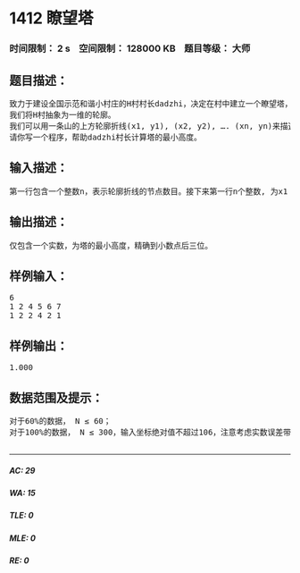 # 1412 瞭望塔   
### 时间限制： 2 s&nbsp;&nbsp;&nbsp;&nbsp;空间限制： 128000 KB&nbsp;&nbsp;&nbsp;&nbsp;题目等级： 大师  
## 题目描述：  

<pre>
致力于建设全国示范和谐小村庄的H村村长dadzhi，决定在村中建立一个瞭望塔，以此加强村中的治安。
我们将H村抽象为一维的轮廓。
我们可以用一条山的上方轮廓折线(x1, y1), (x2, y2), …. (xn, yn)来描述H村的形状，这里x1 < x2 < …< xn。瞭望塔可以建造在[x1, xn]间的任意位置, 但必须满足从瞭望塔的顶端可以看到H村的任意位置。可见在不同的位置建造瞭望塔，所需要建造的高度是不同的。为了节省开支，dadzhi村长希望建造的塔高度尽可能小。
请你写一个程序，帮助dadzhi村长计算塔的最小高度。
</pre>
  
  
## 输入描述：  

<pre>
第一行包含一个整数n，表示轮廓折线的节点数目。接下来第一行n个整数, 为x1 ~ xn. 第三行n个整数，为y1 ~ yn。
</pre>
  
  
## 输出描述：  

<pre>
仅包含一个实数，为塔的最小高度，精确到小数点后三位。
</pre>
  
  
## 样例输入：  

<pre>
6
1 2 4 5 6 7
1 2 2 4 2 1
</pre>
  
  
## 样例输出：  

<pre>
1.000
</pre>
  
  
## 数据范围及提示：  

<pre>
对于60%的数据， N ≤ 60；
对于100%的数据， N ≤ 300，输入坐标绝对值不超过106，注意考虑实数误差带来的问题。
 
</pre>
  
  
***  

##### AC: 29  
##### WA: 15  
##### TLE: 0  
##### MLE: 0  
##### RE: 0  
